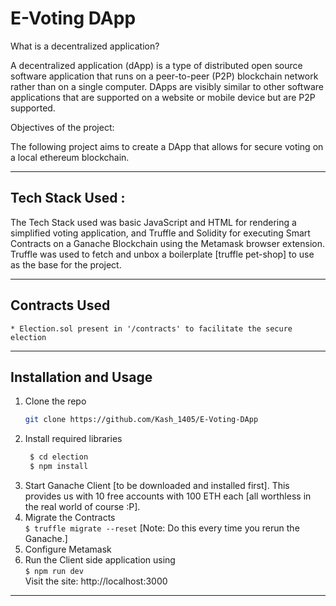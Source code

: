 # E-Voting DApp
What is a decentralized application?<br>

A decentralized application (dApp) is a type of distributed open source software application that runs on a peer-to-peer (P2P) blockchain network rather than on a single computer. DApps are visibly similar to other software applications that are supported on a website or mobile device but are P2P supported. <br>

Objectives of the project:<br>

The following project aims to create a DApp that allows for secure voting on a local ethereum blockchain.<br>
___
## Tech Stack Used : 
The Tech Stack used was basic JavaScript and HTML for rendering a simplified voting application, and Truffle and Solidity for executing Smart Contracts on a Ganache Blockchain using the Metamask browser extension. Truffle was used to fetch and unbox a boilerplate [truffle pet-shop] to use as the base for the project.
___
## Contracts Used
```
* Election.sol present in '/contracts' to facilitate the secure election
```
___
## Installation and Usage
1. Clone the repo
   ```sh
   git clone https://github.com/Kash_1405/E-Voting-DApp
   ```
2. Install required libraries
   ```sh
    $ cd election
    $ npm install   
3. Start Ganache Client [to be downloaded and installed first]. This provides us with 10 free accounts with 100 ETH each [all worthless in the real world of course :P].
4. Migrate the Contracts<br>
    `$ truffle migrate --reset` [Note: Do this every time you rerun the Ganache.]
5. Configure Metamask
6. Run the Client side application using <br>
    `$ npm run dev`<br>
    Visit the site: http://localhost:3000
___
